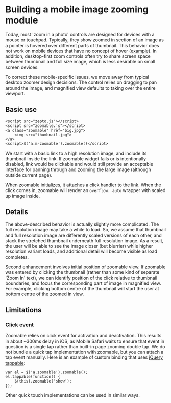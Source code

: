 # Building a mobile image zooming module

Today, most 'zoom in a photo' controls are designed for devices with a mouse or touchpad. Typically, they show zoomed in section of an image as a pointer is hovered over different parts of thumbnail. This behavior does not work on mobile devices that have no concept of hover ([example](http://www.511tactical.com/All-Products/Pants/Tactical-Pants/Taclite-Pro-Pants.html)). In addition, desktop-first zoom controls often try to share screen space between thumbnail and full size image, which is less desirable on small screen devices.

To correct these mobile-specific issues, we move away from typical desktop zoomer design decisions. The control relies on dragging to pan around the image, and magnified view defaults to taking over the entire viewport. 

## Basic use

    <script src="zepto.js"></script>
    <script src="zoomable.js"></script>
    <a class="zoomable" href="big.jpg">
        <img src="thumbnail.jpg">
    </a>
    <script>$('a.m-zoomable').zoomable()</script>

We start with a basic link to a high resolution image, and include its thumbnail inside the link. If zoomable widget fails or is intentionally disabled, link would be clickable and would still provide an acceptable interface for panning through and zooming the large image (although outside current page).

When zoomable initializes, it attaches a click handler to the link. When the click comes in, zoomable will render an `overflow: auto` wrapper with scaled up image inside.

## Details

The above-described behavior is actually slightly more complicated. The full resolution image may take a while to load. So, we assume that thumbnail and full resolution image are differently scaled versions of each other, and stack the stretched thumbnail underneath full resolution image. As a result, the user will be able to see the image closer (but blurrier) while higher resolution variant loads, and additional detail will become visible as load completes.

Second enhancement involves initial position of zoomable view. If zoomable was entered by clicking the thumbnail (rather than some kind of separate 'Zoom In' text), we can identify position of the click relative to thumbnail boundaries, and focus the corresponding part of image in magnified view. For example, clicking bottom centre of the thumbnail will start the user at bottom centre of the zoomed in view.

## Limitations

### Click event

Zoomable relies on click event for activation and deactivation. This results 
in about ~300ms delay in iOS, as Mobile Safari waits to ensure that event 
in question is a single tap rather than built-in page zooming double tap. 
We do not bundle a quick tap implementation with zoomable, but you can 
attach a tap event manually. Here is an example of custom binding that 
uses [jQuery tappable](https://github.com/aanand/jquery.tappable.js/blob/master/jquery.tappable.js):

    var el = $('a.zoomable').zoomable();
    el.tappable(function() {
        $(this).zoomable('show');
    });
	
Other quick touch implementations can be used in similar ways.